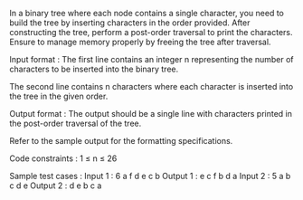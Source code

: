 In a binary tree where each node contains a single character, you need to build the tree by inserting characters in the order provided. After constructing the tree, perform a post-order traversal to print the characters. Ensure to manage memory properly by freeing the tree after traversal.

Input format :
The first line contains an integer n representing the number of characters to be inserted into the binary tree.

The second line contains n characters where each character is inserted into the tree in the given order.

Output format :
The output should be a single line with characters printed in the post-order traversal of the tree.



Refer to the sample output for the formatting specifications.

Code constraints :
1 ≤ n ≤ 26

Sample test cases :
Input 1 :
6
a f d e c b
Output 1 :
e c f b d a 
Input 2 :
5
a b c d e
Output 2 :
d e b c a 
